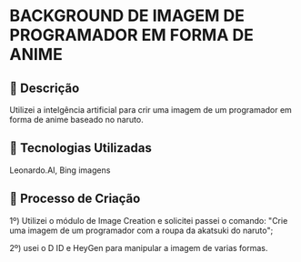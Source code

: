 # BACKGROUND DE IMAGEM DE PROGRAMADOR EM FORMA DE ANIME

## 📒 Descrição
Utilizei a intelgência artificial para crir uma imagem de um programador em forma de anime baseado no naruto.

## 🤖 Tecnologias Utilizadas
Leonardo.AI, Bing imagens

## 🧐 Processo de Criação
1º) Utilizei o módulo de Image Creation e solicitei passei o comando: "Crie uma imagem de um programador com a roupa da akatsuki do naruto";

2º) usei o D ID e HeyGen para manipular a imagem de varias formas.
